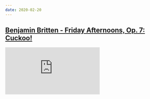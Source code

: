 ```yaml
---
date: 2020-02-20
---
```

<h2><a href="https://open.spotify.com/track/10740Bf8DxzA1vxDUz50OL?si=Kka_TXYjTLGc5V3czRbZ5A">Benjamin Britten - Friday Afternoons, Op. 7: Cuckoo!</a></h2>
<div class="narrow">
<iframe class="spotify" src="https://open.spotify.com/embed/track/10740Bf8DxzA1vxDUz50OL" frameborder="0" allowtransparency="true" allow="encrypted-media"></iframe>
</div>
